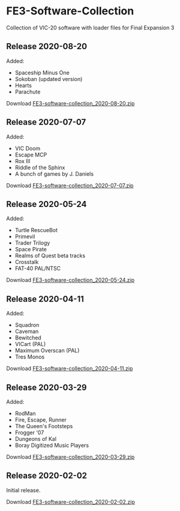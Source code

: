 # FE3-Software-Collection
Collection of VIC-20 software with loader files for Final Expansion 3

## Release 2020-08-20

Added:

- Spaceship Minus One
- Sokoban (updated version)
- Hearts
- Parachute

Download [FE3-software-collection_2020-08-20.zip](https://1drv.ms/u/s!Apxr3oWi6RXJgdVum4IjByv00L5dGA?e=NMiGW7)

## Release 2020-07-07

Added:

- VIC Doom
- Escape MCP
- Rox III
- Riddle of the Sphinx
- A bunch of games by J. Daniels

Download [FE3-software-collection_2020-07-07.zip](https://1drv.ms/u/s!Apxr3oWi6RXJgdVqRcqCjXTq54SZUg?e=E78PVj)

## Release 2020-05-24

Added:

- Turtle RescueBot
- Primevil
- Trader Trilogy
- Space Pirate
- Realms of Quest beta tracks
- Crosstalk
- FAT-40 PAL/NTSC

Download [FE3-software-collection_2020-05-24.zip](https://1drv.ms/u/s!Apxr3oWi6RXJgdVpj5ekJP41nsRy3Q?e=br4BKE)

## Release 2020-04-11

Added:

- Squadron
- Caveman
- Bewitched
- VICart (PAL)
- Maximum Overscan (PAL)
- Tres Monos

Download [FE3-software-collection_2020-04-11.zip](https://1drv.ms/u/s!Apxr3oWi6RXJgdVmFngdYZrt_2qxqg?e=CicVUz)

## Release 2020-03-29

Added:

- RodMan
- Fire, Escape, Runner
- The Queen's Footsteps
- Frogger '07
- Dungeons of Kal
- Boray Digitized Music Players

Download [FE3-software-collection_2020-03-29.zip](https://1drv.ms/u/s!Apxr3oWi6RXJgdVl32CibqAaOjwPSQ?e=8ZdEyk)

## Release 2020-02-02

Initial release.

Download [FE3-software-collection_2020-02-02.zip](https://1drv.ms/u/s!Apxr3oWi6RXJgdVh0L8dfk5KEJCvpg?e=nim0pM)

